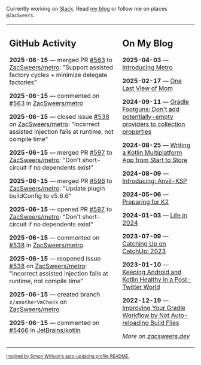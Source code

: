 Currently working on [Slack](https://slack.com/). Read [my blog](https://zacsweers.dev/) or follow me on places `@ZacSweers`.

<table><tr><td valign="top" width="60%">

## GitHub Activity
<!-- githubActivity starts -->
**2025-06-15** — merged PR [#563](https://github.com/ZacSweers/metro/pull/563) to [ZacSweers/metro](https://github.com/ZacSweers/metro): "Support assisted factory cycles + minimize delegate factories"

**2025-06-15** — commented on [#563](https://github.com/ZacSweers/metro/pull/563#issuecomment-2974778943) in [ZacSweers/metro](https://github.com/ZacSweers/metro)

**2025-06-15** — closed issue [#538](https://github.com/ZacSweers/metro/issues/538) on [ZacSweers/metro](https://github.com/ZacSweers/metro): "Incorrect assisted injection fails at runtime, not compile time"

**2025-06-15** — merged PR [#597](https://github.com/ZacSweers/metro/pull/597) to [ZacSweers/metro](https://github.com/ZacSweers/metro): "Don't short-circuit if no dependents exist"

**2025-06-15** — merged PR [#596](https://github.com/ZacSweers/metro/pull/596) to [ZacSweers/metro](https://github.com/ZacSweers/metro): "Update plugin buildConfig to v5.6.6"

**2025-06-15** — opened PR [#597](https://github.com/ZacSweers/metro/pull/597) to [ZacSweers/metro](https://github.com/ZacSweers/metro): "Don't short-circuit if no dependents exist"

**2025-06-15** — commented on [#538](https://github.com/ZacSweers/metro/issues/538#issuecomment-2974676623) in [ZacSweers/metro](https://github.com/ZacSweers/metro)

**2025-06-15** — reopened issue [#538](https://github.com/ZacSweers/metro/issues/538) on [ZacSweers/metro](https://github.com/ZacSweers/metro): "Incorrect assisted injection fails at runtime, not compile time"

**2025-06-15** — created branch `z/anotherVmCheck` on [ZacSweers/metro](https://github.com/ZacSweers/metro)

**2025-06-15** — commented on [#5466](https://github.com/JetBrains/kotlin/pull/5466#issuecomment-2974668561) in [JetBrains/kotlin](https://github.com/JetBrains/kotlin)
<!-- githubActivity ends -->
</td><td valign="top" width="40%">

## On My Blog
<!-- blog starts -->
**2025-04-03** — [Introducing Metro](https://www.zacsweers.dev/introducing-metro/)

**2025-02-17** — [One Last View of Mom](https://www.zacsweers.dev/one-last-view-of-mom/)

**2024-09-11** — [Gradle Footguns: Don't add potentially-empty providers to collection properties](https://www.zacsweers.dev/gradle-footgun-adding-empty-providers-to-collection-properties/)

**2024-08-25** — [Writing a Kotlin Multiplatform App from Start to Store](https://www.zacsweers.dev/writing-a-kotlin-multiplatform-app-from-start-to-store/)

**2024-08-09** — [Introducing: Anvil-KSP](https://www.zacsweers.dev/introducing-anvil-ksp/)

**2024-05-06** — [Preparing for K2](https://www.zacsweers.dev/preparing-for-k2/)

**2024-01-03** — [Life in 2024](https://www.zacsweers.dev/life-in-2024/)

**2023-07-09** — [Catching Up on CatchUp: 2023](https://www.zacsweers.dev/catching-up-on-catchup-2023/)

**2023-01-10** — [Keeping Android and Kotlin Healthy in a Post-Twitter World](https://www.zacsweers.dev/keeping-android-healthy/)

**2022-12-19** — [Improving Your Gradle Workflow by Not Auto-reloading Build Files](https://www.zacsweers.dev/improving-your-workflow-by-not-auto-reloading-build-files/)
<!-- blog ends -->
_More on [zacsweers.dev](https://zacsweers.dev/)_
</td></tr></table>

<sub><a href="https://simonwillison.net/2020/Jul/10/self-updating-profile-readme/">Inspired by Simon Willison's auto-updating profile README.</a></sub>